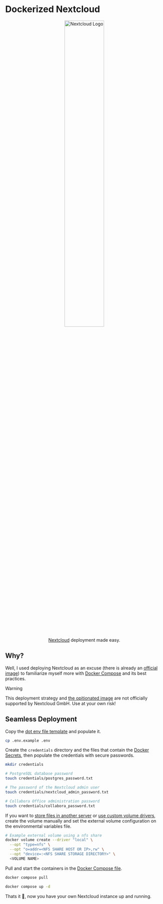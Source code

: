 # Dockerized Nextcloud
<p align="center" width="100%">
<img src="https://upload.wikimedia.org/wikipedia/commons/6/60/Nextcloud_Logo.svg" alt="Nextcloud Logo" width="50%"/>
</p>
<p align="center" width="100%">
<a href="https://nextcloud.com/">Nextcloud</a> deployment made easy.
</p>


## Why?
Well, I used deploying Nextcloud as an excuse (there is already an [official image](https://github.com/nextcloud/all-in-one)) to familiarize myself more with [Docker Compose](https://docs.docker.com/compose/) and its best practices.

> [!WARNING]
> This deployment strategy and [the opitionated image](https://hub.docker.com/repository/docker/gabriel434/nextcloud/general) are not officially supported by Nextcloud GmbH.
> Use at your own risk!


## Seamless Deployment
Copy the [dot env file template](.env.example) and populate it.
```sh
cp .env.example .env
```

Create the `credentials` directory and the files that contain the [Docker Secrets](https://docs.docker.com/compose/compose-file/09-secrets/), then populate the credentials with secure passwords.
```sh
mkdir credentials

# PostgreSQL database password
touch credentials/postgres_password.txt

# The password of the Nextcloud admin user
touch credentials/nextcloud_admin_password.txt

# Collabora Office administration password
touch credentials/collabora_password.txt
```

If you want to [store files in another server](https://docs.docker.com/storage/volumes/#share-data-between-machines) or [use custom volume drivers](https://docs.docker.com/storage/volumes/#use-a-volume-driver), create the volume manually and set the external volume configuration on the environmental variables file.
```sh
# Example external volume using a nfs share
docker volume create --driver "local" \
  --opt "type=nfs" \
  --opt "o=addr=<NFS SHARE HOST OR IP>,rw" \
  --opt "device=:<NFS SHARE STORAGE DIRECTORY>" \
  <VOLUME NAME>
```

Pull and start the containers in the [Docker Compose file](docker-compose.yml).
```sh
docker compose pull

docker compose up -d
```

Thats it 🎉, now you have your own Nextcloud instance up and running.